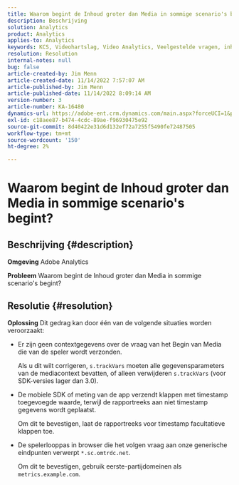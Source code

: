 ```yaml
---
title: Waarom begint de Inhoud groter dan Media in sommige scenario's begint?
description: Beschrijving
solution: Analytics
product: Analytics
applies-to: Analytics
keywords: KCS, Videohartslag, Video Analytics, Veelgestelde vragen, inhoud start, groter, media start, Adobe Analytics
resolution: Resolution
internal-notes: null
bug: false
article-created-by: Jim Menn
article-created-date: 11/14/2022 7:57:07 AM
article-published-by: Jim Menn
article-published-date: 11/14/2022 8:09:14 AM
version-number: 3
article-number: KA-16480
dynamics-url: https://adobe-ent.crm.dynamics.com/main.aspx?forceUCI=1&pagetype=entityrecord&etn=knowledgearticle&id=f2f8c0e9-f163-ed11-9561-6045bd006b4b
exl-id: c18aee87-b474-4cdc-89ae-f96930475e92
source-git-commit: 8d40422e31d6d132ef72a7255f5490fe72487505
workflow-type: tm+mt
source-wordcount: '150'
ht-degree: 2%

---
```


# Waarom begint de Inhoud groter dan Media in sommige scenario&#39;s begint?

## Beschrijving {#description}


<b>Omgeving</b>
Adobe Analytics

<b>Probleem</b>
Waarom begint de Inhoud groter dan Media in sommige scenario&#39;s begint?


## Resolutie {#resolution}


<b>Oplossing</b>
Dit gedrag kan door één van de volgende situaties worden veroorzaakt:

- Er zijn geen contextgegevens over de vraag van het Begin van Media die van de speler wordt verzonden.

  Als u dit wilt corrigeren, `s.trackVars` moeten alle gegevensparameters van de mediacontext bevatten, of alleen verwijderen `s.trackVars` (voor SDK-versies lager dan 3.0).
- De mobiele SDK of meting van de app verzendt klappen met timestamp toegevoegde waarde, terwijl de rapportreeks aan niet timestamp gegevens wordt geplaatst.

  Om dit te bevestigen, laat de rapportreeks voor timestamp facultatieve klappen toe.
- De spelerlooppas in browser die het volgen vraag aan onze generische eindpunten verwerpt `*.sc.omtrdc.net`.

  Om dit te bevestigen, gebruik eerste-partijdomeinen als `metrics.example.com`.
